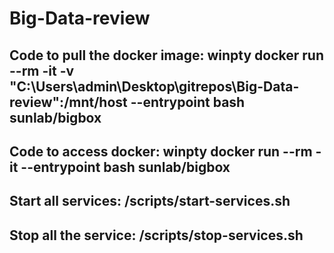 # Big-Data-review

## Code to pull the docker image: winpty docker run --rm -it -v "C:\Users\admin\Desktop\gitrepos\Big-Data-review":/mnt/host --entrypoint bash sunlab/bigbox

## Code to access docker:  winpty docker run --rm -it --entrypoint bash sunlab/bigbox

## Start all services: /scripts/start-services.sh
## Stop all the service: /scripts/stop-services.sh